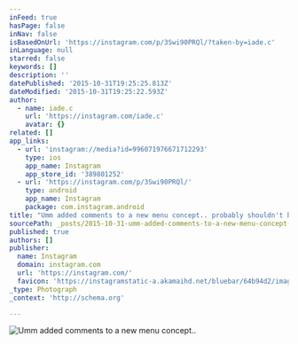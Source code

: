 ```yaml
---
inFeed: true
hasPage: false
inNav: false
isBasedOnUrl: 'https://instagram.com/p/3Swi90PRQl/?taken-by=iade.c'
inLanguage: null
starred: false
keywords: []
description: ''
datePublished: '2015-10-31T19:25:25.813Z'
dateModified: '2015-10-31T19:25:22.593Z'
author:
  - name: iade.c
    url: 'https://instagram.com/iade.c'
    avatar: {}
related: []
app_links:
  - url: 'instagram://media?id=996071976671712293'
    type: ios
    app_name: Instagram
    app_store_id: '389801252'
  - url: 'https://instagram.com/p/3Swi90PRQl/'
    type: android
    app_name: Instagram
    package: com.instagram.android
title: "Umm added comments to a new menu concept.. probably shouldn't have lol! #SoCalSoFar"
sourcePath: _posts/2015-10-31-umm-added-comments-to-a-new-menu-concept-probably-shouldn.md
published: true
authors: []
publisher:
  name: Instagram
  domain: instagram.com
  url: 'https://instagram.com/'
  favicon: 'https://instagramstatic-a.akamaihd.net/bluebar/64b94d2/images/ico/favicon.ico'
_type: Photograph
_context: 'http://schema.org'

---
```

![Umm added comments to a new menu concept.. ](https://scontent.cdninstagram.com/hphotos-xaf1/t51.2885-15/e15/11325242_818929598190136_1636353425_n.jpg)